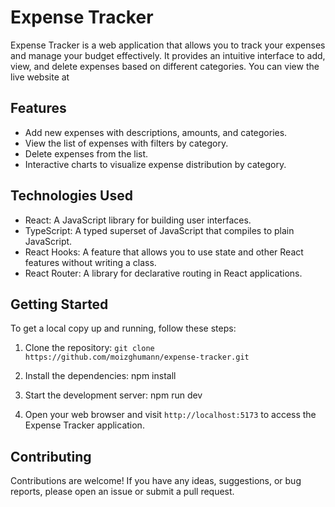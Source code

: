 # Expense Tracker

Expense Tracker is a web application that allows you to track your expenses and manage your budget effectively. It provides an intuitive interface to add, view, and delete expenses based on different categories.
You can view the live website at 
## Features

- Add new expenses with descriptions, amounts, and categories.
- View the list of expenses with filters by category.
- Delete expenses from the list.
- Interactive charts to visualize expense distribution by category.

## Technologies Used

- React: A JavaScript library for building user interfaces.
- TypeScript: A typed superset of JavaScript that compiles to plain JavaScript.
- React Hooks: A feature that allows you to use state and other React features without writing a class.
- React Router: A library for declarative routing in React applications.

## Getting Started

To get a local copy up and running, follow these steps:

1. Clone the repository:
`git clone https://github.com/moizghumann/expense-tracker.git`

2. Install the dependencies:
npm install

3. Start the development server:
npm run dev

4. Open your web browser and visit `http://localhost:5173` to access the Expense Tracker application.

## Contributing

Contributions are welcome! If you have any ideas, suggestions, or bug reports, please open an issue or submit a pull request.
